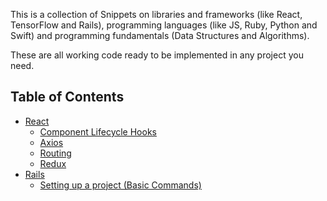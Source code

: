 This is a collection of Snippets on libraries and frameworks (like React, TensorFlow and Rails), programming languages (like JS, Ruby, Python and Swift) and programming fundamentals (Data Structures and Algorithms).

These are all working code ready to be implemented in any project you need.

## Table of Contents

- [React](/react)
  - [Component Lifecycle Hooks](/react/component-lifecycle-hooks.md)
  - [Axios](/react/axios.md)
  - [Routing](/react/routing.md)
  - [Redux](/react/redux_101.md)
- [Rails](/rails)
  - [Setting up a project (Basic Commands)](/rails/setting-up-a-project.md)
